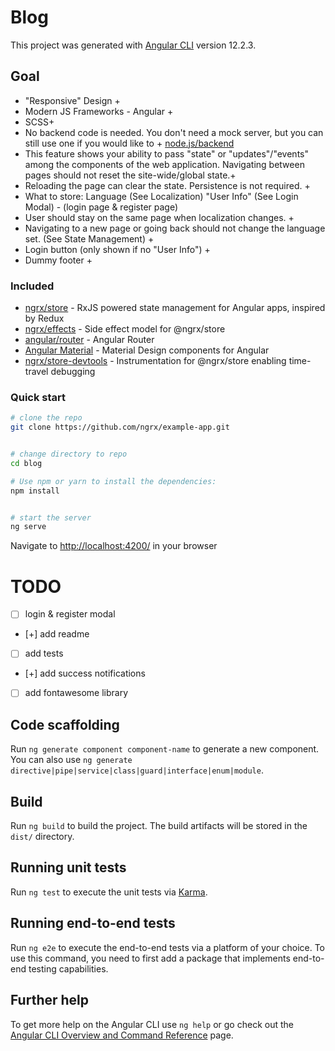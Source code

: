 # Blog

This project was generated with [Angular CLI](https://github.com/angular/angular-cli) version 12.2.3.

## Goal

 - "Responsive" Design +
 - Modern JS Frameworks - Angular +
 - SCSS+
 - No backend code is needed. You don't need a mock server, but you can still use one if you would like to +  [node.js/backend](https://github.com/ozdesburak/rxjsExample-1--Backend)
 - This feature shows your ability to pass "state" or "updates"/"events" among the components of the web application. Navigating between pages should not reset the site-wide/global state.+
 - Reloading the page can clear the state. Persistence is not required. +
 - What to store: Language (See Localization) "User Info" (See Login Modal)  - (login page & register page)
 - User should stay on the same page when localization changes. +
 - Navigating to a new page or going back should not change the language set. (See State Management) +
 - Login button (only shown if no "User Info") +
 - Dummy footer +

### Included
 - [ngrx/store](https://github.com/ngrx/store) - RxJS powered state management for Angular apps, inspired by Redux
 - [ngrx/effects](https://github.com/ngrx/effects) - Side effect model for @ngrx/store
 - [angular/router](https://github.com/angular/angular) - Angular Router
 - [Angular Material](https://material.angular.io) - Material Design components for Angular
 - [ngrx/store-devtools](https://github.com/ngrx/store-devtools) - Instrumentation for @ngrx/store enabling time-travel debugging

### Quick start

```bash
# clone the repo
git clone https://github.com/ngrx/example-app.git


# change directory to repo
cd blog

# Use npm or yarn to install the dependencies:
npm install


# start the server
ng serve
```

Navigate to [http://localhost:4200/](http://localhost:4200/) in your browser

# TODO
- [ ] login & register modal
- [+] add readme
- [ ] add tests
- [+] add success notifications
- [ ] add fontawesome library

## Code scaffolding

Run `ng generate component component-name` to generate a new component. You can also use `ng generate directive|pipe|service|class|guard|interface|enum|module`.

## Build

Run `ng build` to build the project. The build artifacts will be stored in the `dist/` directory.

## Running unit tests

Run `ng test` to execute the unit tests via [Karma](https://karma-runner.github.io).

## Running end-to-end tests

Run `ng e2e` to execute the end-to-end tests via a platform of your choice. To use this command, you need to first add a package that implements end-to-end testing capabilities.

## Further help

To get more help on the Angular CLI use `ng help` or go check out the [Angular CLI Overview and Command Reference](https://angular.io/cli) page.
